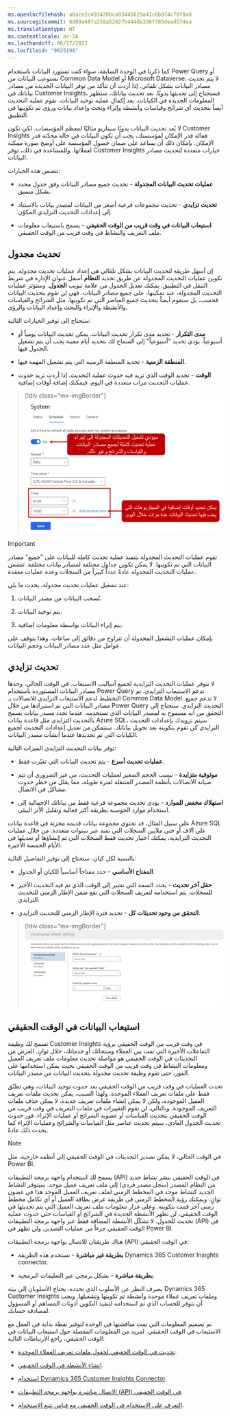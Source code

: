 ```yaml
---
ms.openlocfilehash: a6ace2c493428bca03445629a41c6b974c70f8a8
ms.sourcegitcommit: 6d89a68fa258a52927b444de3507785dead574ea
ms.translationtype: HT
ms.contentlocale: ar-SA
ms.lasthandoff: 06/17/2022
ms.locfileid: "9025198"
---
```

كما ذكرنا في الوحدة السابقة، سواء كنت تستورد البيانات باستخدام Power Query أو تستوعب البيانات من Common Data Model أو Microsoft Dataverse، لا يتم تحديث مصادر البيانات بشكل تلقائي. إذا أردت أن تتأكد من توفر البيانات الجديدة من مصادر بياناتك في Customer Insights، فستحتاج إلى تحديثها يدويًا. بعد تحديث بياناتك، ستظهر المعلومات الجديدة في الكيانات. بعد إكمال عملية توحيد البيانات، تقوم عملية التحديث أيضاً بتحديث أي شرائح وقياسات وأنشطة وإثراء وبحث وإعداد بيانات ورؤى تم تكوينها في التطبيق.

لا يُعد تحديث البيانات يدويًا سيناريو مثاليًا لمعظم المؤسسات. لكي تكون Customer Insights فعالة قدر الإمكان لمؤسستك، يجب أن تكون البيانات في حالة محدّثة قدر الإمكان. بإمكان ذلك أن يساعد على ضمان حصول المؤسسة على أوضح صورة ممكنة لعملائها. وللمساعدة في ذلك، توفر Customer Insights خيارات متعددة لتحديث مصادر البيانات.

تتضمن هذه الخيارات:

-   **عمليات تحديث البيانات المجدولة** - تحديث جميع مصادر البيانات وفق جدول محدد بشكل مسبق.

-   **تحديث تزايدي** - تحديث مجموعات فرعية أصغر من البيانات لمصدر بيانات بالاستناد إلى إعدادات التحديث التزايدي المكوّن.

-   **استيعاب البيانات في وقت قريب من الوقت الحقيقي** - يسمح باستيعاب معلومات ملف التعريف والنشاط في وقت قريب من الوقت الحقيقي.

## <a name="scheduled-refresh"></a>تحديث مجدول

إن أسهل طريقة لتحديث البيانات بشكل تلقائي هي إعداد عمليات تحديث مجدولة. يتم تكوين عمليات التحديث المجدولة عن طريق تحديد **النظام** أسفل عنوان الإدارة في شريط التنقل في التطبيق. يمكنك تعديل الجدول من علامة تبويب **الجدول**. وستؤثر عمليات التحديث المجدولة، عند تمكينها، على جميع مصادر البيانات. فهي لن تقوم بتحديث البيانات فحسب، بل ستقوم أيضاً بتحديث جميع العناصر التي تم تكوينها، مثل الشرائح والقياسات والأنشطة والإثراء والبحث وإعداد البيانات والرؤى.

ستحتاج إلى توفير الخيارات التالية:

-   **مدى التكرار** - تحديد مدى تكرار تحديث البيانات. يمكن تحديث البيانات يومياً أو أسبوعياً. يؤدي تحديد "أسبوعياً" إلى السماح لك بتحديد أيام معينة يجب أن يتم تشغيل الجدول فيها.

-   **المنطقة الزمنية** - تحديد المنطقة الزمنية التي يتم تشغيل المهمة فيها.

-   **الوقت** - تحديد الوقت الذي تريد فيه حدوث عملية التحديث. إذا أردت تريد حدوث عمليات التحديث مرات متعددة في اليوم، فيمكنك إضافة أوقات إضافية.

> [!div class="mx-imgBorder"]
> [![تشغيل عمليات تحديث مجدولة وتحديد وقت.](../media/schedule-refresh-ssm.png)](../media/schedule-refresh-ssm.png#lightbox)

> [!IMPORTANT]
> تقوم عمليات التحديث المجدولة بتنفيذ عملية تحديث كاملة للبيانات على "جميع" مصادر البيانات التي تم تكوينها. لا يمكن تكوين جداول مختلفة لمصادر بيانات مختلفة. تتضمن عمليات التحديث المجدولة عادةً عدداً كبيراً من السجلات وعدة عمليات معقدة.

عند تشغيل عمليات تحديث مجدولة، يحدث ما يلي:

1.  تُسحب البيانات من مصدر البيانات.

1.  يتم توحيد البيانات.

1.  يتم إثراء البيانات بواسطة معلومات إضافية.

بإمكان عمليات التشغيل المجدولة أن تتراوح من دقائق إلى ساعات، وهذا يتوقف على عوامل مثل عدد مصادر البيانات وحجم البيانات.

## <a name="incremental-refresh"></a>تحديث تزايدي

لا تتوفر عمليات التحديث التزايدية لجميع أساليب الاستيعاب. في الوقت الحالي، وحدها مصادر البيانات المستوردة باستخدام Power Query تدعم الاستيعاب التزايدي. تم التخطيط لدعم الاستيعاب التزايدي للاتصالات بـ Common Data Model. لا تدعم جميع مصادر البيانات التي تم استيرادها من خلال Power Query التحديث التزايدي. ستحتاج إلى التحقق من انه مسموح به لمصدر البيانات الذي تستخدمه. عندما تحدد مصدر بيانات يسمح بالتحديث التزايدي مثل قاعدة بيانات Azure SQL، سيتم تزويدك بإعدادات التحديث التزايدي كي تقوم بتكوينه بعد تحويل بياناتك. ستتمكن من تعديل إعدادات التحديث لجميع الكيانات التي تم تحديدها عندما أنشأت مصدر البيانات.

توفر بيانات التحديث التزايدي الميزات التالية:

-   **عمليات تحديث أسرع** - يتم تحديث البيانات التي تغيّرت فقط.

-   **موثوقية متزايدة** - بسبب الحجم الصغير لعمليات التحديث، من غير الضروري أن تتم صيانة الاتصالات بأنظمة المصدر المتنقلة لفترة طويلة، مما يقلل من خطر حدوث مشاكل في الاتصال.

-   **استهلاك مخفض للموارد** - يؤدي تحديث مجموعة فرعية فقط من بياناتك الإجمالية إلى استخدام موارد الحوسبة بطريقة أكثر فعالية وتقليل الأثر البيئي.

على سبيل المثال، قد تحتوي مجموعة بيانات قديمة مخزنة في قاعدة بيانات Azure SQL على آلاف أو حتى ملايين السجلات التي تمتد عبر سنوات متعددة. من خلال عمليات التحديث التزايدية، يمكنك اختيار تحديث فقط السجلات التي تم إنشاؤها أو تعديلها في الأيام الخمسة الأخيرة.

بالنسبة لكل كيان، ستحتاج إلى توفير التفاصيل التالية:

-   **المفتاح الأساسي** - حدد مفتاحاً أساسياً للكيان أو الجدول.

-   **حقل آخر تحديث** - يحدد السمة التي تشير إلى الوقت الذي تم فيه التحديث الأخير للسجلات. يتم استخدامه لتعريف السجلات التي تقع ضمن الإطار الزمني للتحديث التزايدي.

-   **التحقق من وجود تحديثات كل** - تحديد فترة الإطار الزمني للتحديث التزايدي.

> [!div class="mx-imgBorder"]
> [![جدولة عمليات التحديث التزايدية من خلال تعيين المفتاح الأساسي وحقل آخر تحديث والتحقق من وجود تحديثات.](../media/incremental-refresh-settings-ss.png)](../media/incremental-refresh-settings-ss.png#lightbox)

## <a name="real-time-data-ingestion"></a>استيعاب البيانات في الوقت الحقيقي

تسمح لك وظيفة Customer Insights في وقت قريب من الوقت الحقيقي برؤية التفاعلات الأخيرة التي تمت بين العملاء ومنتجاتك أو خدماتك، خلال ثوانٍ. الغرض من التحديثات في الوقت الحقيقي هو مواصلة تحديث معلومات ملف تعريف العميل ومعلومات النشاط في وقت قريب من الوقت الحقيقي بحيث يمكن استخدامها على الفور، حتى تقوم وظيفة تحديث مجدولة بتحديث البيانات من مصدر البيانات.

تحدث العمليات في وقت قريب من الوقت الحقيقي بعد حدوث توحيد البيانات، وهي تطبّق فقط على ملفات تعريف العملاء الموحدة. ولهذا السبب، يمكن تحديث ملفات تعريف العميل الموجودة، ولكن لا يمكن إنشاء ملفات تعريف جديدة. لا يمكن حذف ملفات التعريف الموجودة. وبالتالي، لن تقوم التغييرات في ملفات التعريف في وقت قريب من الوقت الحقيقي بتحديث القياسات أو عضوية الشرائح أو عمليات الإثراء. فور حدوث تحديث الجدول العادي، سيتم تحديث عناصر مثل القياسات والشرائح وعمليات الإثراء كما يحدث ذلك عادةً.

> [!NOTE]
> في الوقت الحالي، لا يمكن تصدير التحديثات في الوقت الحقيقي إلى أنظمه خارجية، مثل Power BI.

يسمح لك استخدام واجهة برمجة التطبيقات (API) في الوقت الحقيقي بنشر نشاط جديد من النظام المصدر (سجل مصدر فردي) إلى ملف تعريف عميل موحد. سيتوفر النشاط الجديد كنشاط موحد في المخطط الزمني لملف تعريف العميل الموحد هذا في غضون ثوانٍ. ويمكنك رؤية المخطط الزمني في طريقة عرض بطاقة العميل أو أي تكامل مخطط زمني آخر قمت بتكوينه. وعلى غرار معلومات ملف تعريف العميل التي يتم تحديثها في الوقت الحقيقي، لن تظهر الأنشطة الجديدة في الشرائح أو القياسات حتى حدوث عملية تحديث للجدول. لا تشكّل الأنشطة المضافة فقط عبر واجهة برمجة التطبيقات (API) في الوقت الحقيقي جزءاً من عمليات التصدير، ولن تظهر في Power BI.

هناك طريقتان للاتصال بواجهة برمجة التطبيقات (API) في الوقت الحقيقي:

-   **بطريقة غير مباشرة** - تستخدم هذه الطريقة Dynamics 365 Customer Insights connector.

-   **بطريقة مباشرة** - بشكل برمجي عبر التعليمات البرمجية.

بصرف النظر عن الأسلوب الذي تحدده، يحتاج الأسلوبان إلى بيئة Dynamics 365 Customer Insights وملفات تعريف عملاء موحدة وأنشطة تم تكوينها وتشغيلها. ويجب أن تتوفر للحساب الذي تم استخدامه لتنفيذ التكوين أذونات المساهم أو المسؤول لمصادقة حسابك.

تم تصميم المعلومات التي تمت مناقشتها في الوحدة لتوفير نقطة بداية في العمل مع الاستيعاب في الوقت الحقيقي. لمزيد من المعلومات المفصلة حول استيعاب البيانات في الوقت الحقيقي، راجع الارتباطات التالية:

-   [تحديث في الوقت الحقيقي لحقول ملفات تعريف العملاء الموحدة](/dynamics365/customer-insights/audience-insights/real-time-data-ingestion/?azure-portal=true#real-time-update-of-the-unified-customer-profile-fields).

-   [إنشاء الأنشطة في الوقت الحقيقي](/dynamics365/customer-insights/audience-insights/real-time-data-ingestion#real-time-creation-of-activities/?azure-portal=true).

-   [استخدام Dynamics 365 Customer Insights Connector](/dynamics365/customer-insights/audience-insights/real-time-data-ingestion#connect-via-the-dynamics-365-customer-insights-connector/?azure-portal=true).

-   [الاتصال مباشرة بواجهة برمجة التطبيقات (API‎) في الوقت الحقيقي](/dynamics365/customer-insights/audience-insights/real-time-data-ingestion?azure-portal=true#connect-directly-to-the-real-time-api).

-   [التعرف على الاستخدام في الوقت الحقيقي مع قياس تتبع الاستخدام](/dynamics365/customer-insights/audience-insights/real-time-data-ingestion#understand-your-real-time-usage-with-telemetry/?azure-portal=true).

